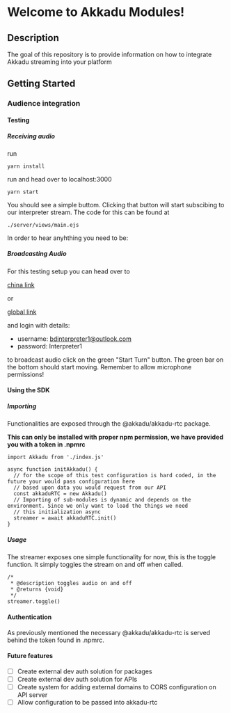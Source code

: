 
# Welcome to Akkadu Modules!

## Description

The goal of this repository is to provide information on how to integrate Akkadu streaming into your platform


## Getting Started

### Audience integration


#### Testing

##### Receiving audio

run

```
yarn install
```

run and head over to localhost:3000
```
yarn start
```


You should see a simple buttom. Clicking that button will start subscibing to our interpreter stream.
The code for this can be found at

```
./server/views/main.ejs
```


In order to hear anyhthing you need to be:

##### Broadcasting Audio 

For this testing setup you can head over to

[china link](https://app.akkadu.cn/broadcast/interpreter?e=ljwm)

or 

[global link](https://app.akkadu.com/broadcast/interpreter?e=ljwm)

and login with details:

- username: bdinterpreter1@outlook.com
- password: Interpreter1

to broadcast audio click on the green "Start Turn" button. The green bar on the bottom should start moving.
Remember to allow microphone permissions!



#### Using the SDK



##### Importing

Functionalities are exposed through the @akkadu/akkadu-rtc package.

**This can only be installed with proper npm permission, we have provided you with a token in .npmrc**

```
import Akkadu from './index.js'

async function initAkkadu() {
  // for the scope of this test configuration is hard coded, in the future your would pass configuration here
  // based upon data you would request from our API
  const akkaduRTC = new Akkadu()
  // Importing of sub-modules is dynamic and depends on the environment. Since we only want to load the things we need
  // this initialization async
  streamer = await akkaduRTC.init()
}
```

##### Usage

The streamer exposes one simple functionality for now, this is the toggle function.
It simply toggles the stream on and off when called.

```
/*
 * @description toggles audio on and off
 * @returns {void}
 */
streamer.toggle()
```




#### Authentication
As previously mentioned the necessary @akkadu/akkadu-rtc is served behind the token
found in .npmrc.


#### Future features

- [ ] Create external dev auth solution for packages
- [ ] Create external dev auth solution for APIs
- [ ] Create system for adding external domains to CORS configuration on API server
- [ ] Allow configuration to be passed into akkadu-rtc